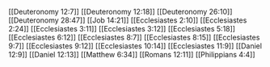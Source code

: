 [[Deuteronomy 12:7]]
[[Deuteronomy 12:18]]
[[Deuteronomy 26:10]]
[[Deuteronomy 28:47]]
[[Job 14:21]]
[[Ecclesiastes 2:10]]
[[Ecclesiastes 2:24]]
[[Ecclesiastes 3:11]]
[[Ecclesiastes 3:12]]
[[Ecclesiastes 5:18]]
[[Ecclesiastes 6:12]]
[[Ecclesiastes 8:7]]
[[Ecclesiastes 8:15]]
[[Ecclesiastes 9:7]]
[[Ecclesiastes 9:12]]
[[Ecclesiastes 10:14]]
[[Ecclesiastes 11:9]]
[[Daniel 12:9]]
[[Daniel 12:13]]
[[Matthew 6:34]]
[[Romans 12:11]]
[[Philippians 4:4]]
